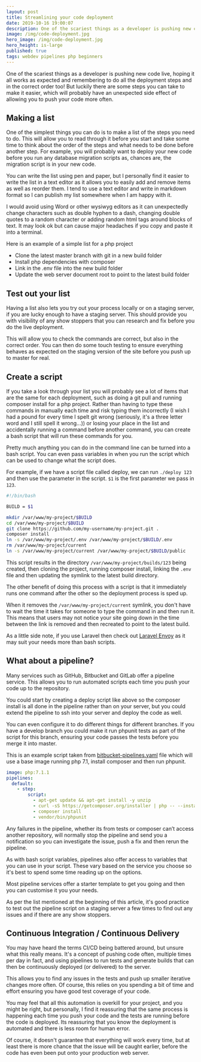 ```yaml
---
layout: post
title: Streamlining your code deployment
date: 2019-10-16 19:00:07
description: One of the scariest things as a developer is pushing new code live, but luckily there are some steps you can take to make it easier
image: /img/code-deployment.jpg
hero_image: /img/code-deployment.jpg
hero_height: is-large
published: true
tags: webdev pipelines php beginners
---
```


One of the scariest things as a developer is pushing new code live, hoping it all works as expected and remembering to do all the deployment steps and in the correct order too! But luckily there are some steps you can take to make it easier, which will probably have an unexpected side effect of allowing you to push your code more often. 

## Making a list

One of the simplest things you can do is to make a list of the steps you need to do. This will allow you to read through it before you start and take some time to think about the order of the steps and what needs to be done before another step. For example, you will probably want to deploy your new code before you run any database migration scripts as, chances are, the migration script is in your new code. 

You can write the list using pen and paper, but I personally find it easier to write the list in a text editor as it allows you to easily add and remove items as well as reorder them. I tend to use a text editor and write in markdown format so I can publish my list somewhere when I am happy with it. 

I would avoid using Word or other wysiwyg editors as it can unexpectedly change characters such as double hyphen to a dash, changing double quotes to a random character or adding random html tags around blocks of text. It may look ok but can cause major headaches if you copy and paste it into a terminal. 

Here is an example of a simple list for a php project

* Clone the latest master branch with git in a new build folder
* Install php dependencies with composer
* Link in the .env file into the new build folder
* Update the web server document root to point to the latest build folder

## Test out your list

Having a list also lets you try out your process locally or on a staging server, if you are lucky enough to have a staging server. This should provide you with visibility of any show stoppers that you can research and fix before you do the live deployment. 

This will allow you to check the commands are correct, but also in the correct order. You can then do some touch testing to ensure everything behaves as expected on the staging version of the site before you push up to master for real. 

## Create a script

If you take a look through your list you will probably see a lot of items that are the same for each deployment, such as doing a git pull and running composer install for a php project. Rather than having to type these commands in manually each time and risk typing them incorrectly (I wish I had a pound for every time I spelt git wrong (seriously, it's a three letter word and I still spell it wrong...)) or losing your place in the list and accidentally running a command before another command, you can create a bash script that will run these commands for you. 

Pretty much anything you can do in the command line can be turned into a bash script. You can even pass variables in when you run the script which can be used to change what the script does. 

For example, if we have a script file called deploy, we can run `./deploy 123` and then use the parameter in the script. `$1` is the first parameter we pass in `123`. 

```bash
#!/bin/bash

BUILD = $1

mkdir /var/www/my-project/$BUILD
cd /var/www/my-project/$BUILD
git clone https://github.com/my-username/my-project.git .
composer install
ln -s /var/www/my-project/.env /var/www/my-project/$BUILD/.env
rm /var/www/my-project/current
ln -s /var/www/my-project/current /var/www/my-project/$BUILD/public
```

This script results in the directory `/var/www/my-project/builds/123` being created, then cloning the project, running composer install, linking the `.env` file and then updating the symlink to the latest build directory. 

The other benefit of doing this process with a script is that it immediately runs one command after the other so the deployment process is sped up.

When it removes the `/var/www/my-project/current` symlink, you don't have to wait the time it takes for someone to type the command in and then run it. This means that users may not notice your site going down in the time between the link is removed and then recreated to point to the latest build.

As a little side note, if you use Laravel then check out [Laravel Envoy](https://laravel.com/docs/master/envoy) as it may suit your needs more than bash scripts.

## What about a pipeline?

Many services such as GitHub, Bitbucket and GitLab offer a pipeline service. This allows you to run automated scripts each time you push your code up to the repository. 

You could start by creating a deploy script like above so the composer install is all done in the pipeline rather than on your server, but you could extend the pipeline to ssh into your server and deploy the code as well. 

You can even configure it to do different things for different branches. If you have a develop branch you could make it run phpunit tests as part of the script for this branch, ensuring your code passes the tests before you merge it into master. 

This is an example script taken from [bitbucket-pipelines.yaml](https://confluence.atlassian.com/bitbucket/php-with-bitbucket-pipelines-873907835.html) file which will use a base image running php 7.1, install composer and then run phpunit. 

```yaml
image: php:7.1.1
pipelines:
  default:
    - step:
        script:
          - apt-get update && apt-get install -y unzip
          - curl -sS https://getcomposer.org/installer | php -- --install-dir=/usr/local/bin --filename=composer
          - composer install
          - vendor/bin/phpunit
``` 

Any failures in the pipeline, whether its from tests or composer can’t access another repository, will normally stop the pipeline and send you a notification so you can investigate the issue, push a fix and then rerun the pipeline.

As with bash script variables, pipelines also offer access to variables that you can use in your script. These vary based on the service you choose so it's best to spend some time reading up on the options. 

Most pipeline services offer a starter template to get you going and then you can customise it you your needs. 

As per the list mentioned at the beginning of this article, it's good practice to test out the pipeline script on a staging server a few times to find out any issues and if there are any show stoppers.  

## Continuous Integration / Continuous Delivery

You may have heard the terms CI/CD being battered around, but unsure what this really means. It's a concept of pushing code often, multiple times per day in fact, and using pipelines to run tests and generate builds that can then be continuously deployed (or delivered) to the server. 

This allows you to find any issues in the tests and push up smaller iterative changes more often. Of course, this relies on you spending a bit of time and effort ensuring you have good test coverage of your code. 

You may feel that all this automation is overkill for your project, and you might be right, but personally, I find it reassuring that the same process is happening each time you push your code and the tests are running before the code is deployed. Its reassuring that you know the deployment is automated and there is less room for human error. 

Of course, it doesn't guarantee that everything will work every time, but at least there is more chance that the issue will be caught earlier, before the code has even been put onto your production web server. 








